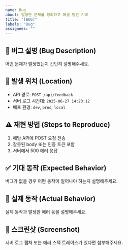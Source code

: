 ```yaml
---
name: Bug
about: 발생한 문제를 정의하고 해결 방안 기록
title: "[BUG]"
labels: "Bug"
assignees: ""
---
```


## 🐞 버그 설명 (Bug Description)
어떤 문제가 발생했는지 간단히 설명해주세요.

## 📍 발생 위치 (Location)
- API 경로: `POST /api/feedback`
- 서버 로그 시간대: `2025-06-27 14:23:12`
- 배포 환경: `dev`, `prod`, `local`

## ⚠ 재현 방법 (Steps to Reproduce)
1. 해당 API에 POST 요청 전송
2. 잘못된 body 또는 인증 토큰 포함
3. 서버에서 500 에러 응답

## ✅ 기대 동작 (Expected Behavior)
버그가 없을 경우 어떤 동작이 일어나야 하는지 설명해주세요.

## 🧪 실제 동작 (Actual Behavior)
실제 동작과 발생한 에러 등을 설명해주세요.

## 📸 스크린샷 (Screenshot)
서버 로그 캡처 또는 에러 스택 트레이스가 있다면 첨부해주세요.
